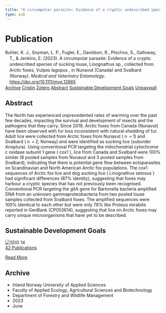 ```yaml
---
title: "A circumpolar parasite: Evidence of a cryptic undescribed species of sucking louse, Linognathus sp., collected from Arctic foxes, Vulpes lagopus , in Nunavut (Canada) and Svalbard (Norway)"
type: pub
---
```

<h1>Publication</h1>
<article id="csl-bib-container-NZBJ73LF" class="csl-bib-container">
  <div class="csl-bib-body" style="line-height: 1.35; padding-left: 1em; text-indent:-1em;">
  <div class="csl-entry">Buhler, K. J., Snyman, L. P., Fuglei, E., Davidson, R., Ptochos, S., Galloway, T., &amp; Jenkins, E. (2023). A circumpolar parasite: Evidence of a cryptic undescribed species of sucking louse, Linognathus sp., collected from Arctic foxes, Vulpes lagopus , in Nunavut (Canada) and Svalbard (Norway). <i>Medical and Veterinary Entomology</i>. <a href="https://doi.org/10.1111/mve.12665">https://doi.org/10.1111/mve.12665</a></div>
</div>
  <div class="csl-bib-buttons">
    <a href="#taxonomy-article-NZBJ73LF" class="csl-bib-button">Archive</a>
    <a href="https://app.cristin.no/results/show.jsf?id=2153797" alt="Cristin URL" class="csl-bib-button">Cristin</a>
    <a href="http://zotero.org/groups/5022929/items/NZBJ73LF" alt="Zotero URL" class="csl-bib-button">Zotero</a>
    <a href="#abstract-article-NZBJ73LF" class="csl-bib-button">Abstract</a>
    <a href="#sdg-article-NZBJ73LF" class="csl-bib-button">Sustainable Development Goals</a>
    <a href="https://doi.org/10.1111/mve.12665" class="csl-bib-button">Unpaywall</a>
  </div>
  <div id="csl-bib-meta-container-NZBJ73LF"></div>
</article>
<div id="csl-bib-meta-NZBJ73LF" class="csl-bib-meta">
  <article id="abstract-article-NZBJ73LF" class="abstract-article">
    <h1>Abstract</h1>
    The North has experienced unprecedented rates of warming over the past few decades, impacting the survival and development of insects and the pathogens that they carry. Since 2019, Arctic foxes from Canada (Nunavut) have been observed with fur loss inconsistent with natural shedding of fur. Adult lice were collected from Arctic foxes from Nunavut ( n  = 1) and Svalbard ( n  = 2; Norway) and were identified as sucking lice (suborder Anoplura). Using conventional PCR targeting the mitochondrial cytochrome c oxidase subunit 1 gene ( cox1 ), lice from Canada and Svalbard were 100% similar (8 pooled samples from Nunavut and 3 pooled samples from Svalbard), indicating that there is potential gene flow between ectoparasites on Scandinavian and North American Arctic fox populations. The cox1 sequences of Arctic fox lice and dog sucking lice ( Linognathus setosus ) had significant differences (87% identity), suggesting that foxes may harbour a cryptic species that has not previously been recognised. Conventional PCR targeting the gltA gene for Bartonella bacteria amplified DNA from an unknown gammaproteobacteria from two pooled louse samples collected from Svalbard foxes. The amplified sequences were 100% identical to each other but were only 78% like Proteus mirabilis reported in GenBank (CP053614), suggesting that lice on Arctic foxes may carry unique microorganisms that have yet to be described.
  </article>
  <article id="sdg-article-NZBJ73LF" class="sdg-article">
    <h1>Sustainable Development Goals</h1>
    <div class="sdg-container"><div id="sdg14" class="sdg">
<img src="{{< params subfolder >}}images/sdg/sdg14_en.png" class="image" alt="SDG 14">
<div class="sdg-overlay">
<a href="{{< params subfolder >}}en/archive/?sdg=14#archive" class="sdg-publication-count"><span>42</span> Publications</a>
<p><a href="https://sdgs.un.org/goals/goal14" class="sdg-read-more">Read More</a></p>
</div>
</div></div>
  </article>
  <article id="taxonomy-article-NZBJ73LF" class="taxonomy-article">
    <h1>Archive</h1>
    <ul>
      <li>Inland Norway University of Applied Sciences</li>
      <li>Faculty of Applied Ecology, Agricultural Sciences and Biotechnology</li>
      <li>Department of Forestry and Wildlife Management</li>
      <li>2023</li>
      <li>June</li>
    </ul>
  </article>
</div>
